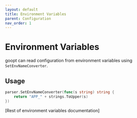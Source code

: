```yaml
---
layout: default
title: Environment Variables
parent: Configuration
nav_order: 1
---
```


# Environment Variables

goopt can read configuration from environment variables using `SetEnvNameConverter`.

## Usage

```go
parser.SetEnvNameConverter(func(s string) string {
    return "APP_" + strings.ToUpper(s)
})
```

[Rest of environment variables documentation] 